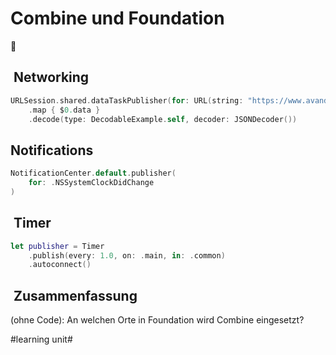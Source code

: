 # Combine und Foundation
🔀

##  Networking

```swift
URLSession.shared.dataTaskPublisher(for: URL(string: "https://www.avanderlee.com/feed/")!)
    .map { $0.data }
    .decode(type: DecodableExample.self, decoder: JSONDecoder())
```

## Notifications

```swift
NotificationCenter.default.publisher(
	for: .NSSystemClockDidChange
)
```

##  Timer

```swift
let publisher = Timer
	.publish(every: 1.0, on: .main, in: .common)
	.autoconnect()
```

##  Zusammenfassung
(ohne Code): An welchen Orte in Foundation wird Combine eingesetzt?

#learning unit#